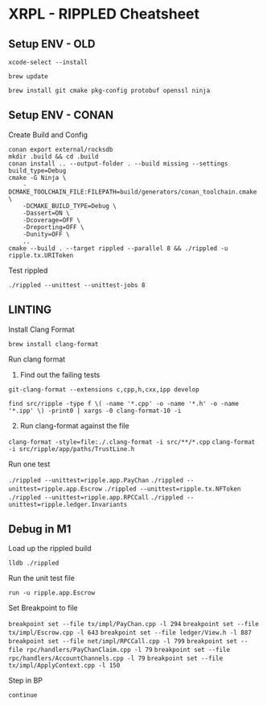# XRPL - RIPPLED Cheatsheet

## Setup ENV - OLD

`xcode-select --install`

`brew update`

`brew install git cmake pkg-config protobuf openssl ninja`


## Setup ENV - CONAN

Create Build and Config

```
conan export external/rocksdb
mkdir .build && cd .build
conan install .. --output-folder . --build missing --settings build_type=Debug
cmake -G Ninja \
    -DCMAKE_TOOLCHAIN_FILE:FILEPATH=build/generators/conan_toolchain.cmake \
    -DCMAKE_BUILD_TYPE=Debug \
    -Dassert=ON \
    -Dcoverage=OFF \
    -Dreporting=OFF \
    -Dunity=OFF \
    ..
cmake --build . --target rippled --parallel 8 && ./rippled -u ripple.tx.URIToken
```

Test rippled

`./rippled --unittest --unittest-jobs 8`


## LINTING

Install Clang Format

`brew install clang-format`

Run clang format

1. Find out the failing tests

`git-clang-format --extensions c,cpp,h,cxx,ipp develop`

`find src/ripple -type f \( -name '*.cpp' -o -name '*.h' -o -name '*.ipp' \) -print0 | xargs -0 clang-format-10 -i`

2. Run clang-format against the file

`clang-format -style=file:./.clang-format -i src/**/*.cpp`
`clang-format -i src/ripple/app/paths/TrustLine.h`

Run one test

`./rippled --unittest=ripple.app.PayChan`
`./rippled --unittest=ripple.app.Escrow`
`./rippled --unittest=ripple.tx.NFToken`
`./rippled --unittest=ripple.app.RPCCall`
`./rippled --unittest=ripple.ledger.Invariants`

## Debug in M1

Load up the rippled build

`lldb ./rippled`

Run the unit test file

`run -u ripple.app.Escrow`

Set Breakpoint to file

`breakpoint set --file tx/impl/PayChan.cpp -l 294`
`breakpoint set --file tx/impl/Escrow.cpp -l 643`
`breakpoint set --file ledger/View.h -l 887`
`breakpoint set --file net/impl/RPCCall.cpp -l 799`
`breakpoint set --file rpc/handlers/PayChanClaim.cpp -l 79`
`breakpoint set --file rpc/handlers/AccountChannels.cpp -l 79`
`breakpoint set --file tx/impl/ApplyContext.cpp -l 150`

Step in BP

`continue`